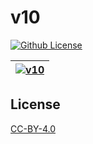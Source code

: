 # v10

[![Github License](https://img.shields.io/github/license/setetres/v10.svg?v=3)](https://github.com/setetres/v10/blob/master/LICENSE)

| [![v10](https://setetres.s3.amazonaws.com/setetres.st/img/share-v10.png?v=2&raw=true)](http://v10.setetres.st) |
| -------------------------------------------------------------------------------------------------------------- |

License
-------

[CC-BY-4.0]

[http://v10.setetres.st]: http://v10.setetres.st
[CC-BY-4.0]: http://creativecommons.org/licenses/by/4.0
